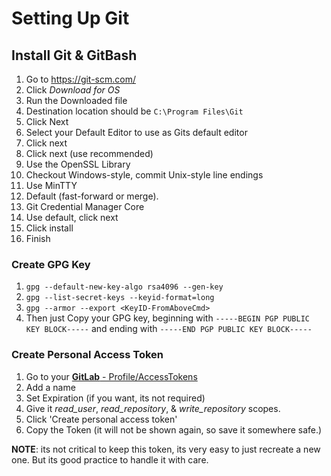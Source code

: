 # Setting Up Git
## Install Git & GitBash
1. Go to https://git-scm.com/
1. Click *Download for OS*
1. Run the Downloaded file
1. Destination location should be `C:\Program Files\Git`
1. Click Next
1. Select your Default Editor to use as Gits default editor
1. Click next
1. Click next (use recommended)
1. Use the OpenSSL Library
1. Checkout Windows-style, commit Unix-style line endings 
1. Use MinTTY 
1. Default (fast-forward or merge). 
1. Git Credential Manager Core
1. Use default, click next
1. Click install
1. Finish

### Create GPG Key 
1. `gpg --default-new-key-algo rsa4096 --gen-key`  
2. `gpg --list-secret-keys --keyid-format=long`  
3. `gpg --armor --export <KeyID-FromAboveCmd>`  
4. Then just Copy your GPG key, beginning with `-----BEGIN PGP PUBLIC KEY BLOCK-----` and ending with `-----END PGP PUBLIC KEY BLOCK-----`  

### Create Personal Access Token
1. Go to your [**GitLab** - Profile/AccessTokens](https://umn.bootcampcontent.com/profile/personal_access_tokens)
1. Add a name
1. Set Expiration (if you want, its not required)
1. Give it *read_user*, *read_repository*, & *write_repository* scopes.
1. Click 'Create personal access token'
1. Copy the Token (it will not be shown again, so save it somewhere safe.)

**NOTE**: its not critical to keep this token, its very easy to just recreate a new one. But its good practice to handle it with care. 
